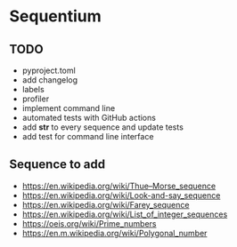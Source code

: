# Sequentium

## TODO

- pyproject.toml
- add changelog
- labels
- profiler
- implement command line
- automated tests with GitHub actions
- add __str__ to every sequence and update tests 
- add test for command line interface


## Sequence to add

- https://en.wikipedia.org/wiki/Thue–Morse_sequence
- https://en.wikipedia.org/wiki/Look-and-say_sequence
- https://en.wikipedia.org/wiki/Farey_sequence
- https://en.wikipedia.org/wiki/List_of_integer_sequences
- https://oeis.org/wiki/Prime_numbers
- https://en.m.wikipedia.org/wiki/Polygonal_number

